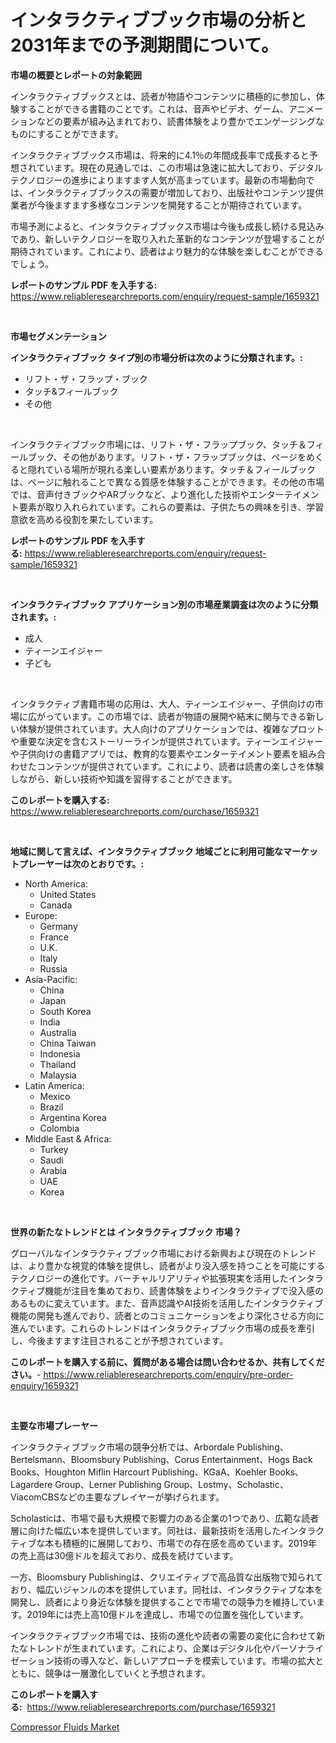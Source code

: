 <p><h1>インタラクティブブック市場の分析と2031年までの予測期間について。</h1></p><p><strong>市場の概要とレポートの対象範囲</strong></p>
<p><p>インタラクティブブックスとは、読者が物語やコンテンツに積極的に参加し、体験することができる書籍のことです。これは、音声やビデオ、ゲーム、アニメーションなどの要素が組み込まれており、読書体験をより豊かでエンゲージングなものにすることができます。</p><p>インタラクティブブックス市場は、将来的に4.1％の年間成長率で成長すると予想されています。現在の見通しでは、この市場は急速に拡大しており、デジタルテクノロジーの進歩によりますます人気が高まっています。最新の市場動向では、インタラクティブブックスの需要が増加しており、出版社やコンテンツ提供業者が今後ますます多様なコンテンツを開発することが期待されています。</p><p>市場予測によると、インタラクティブブックス市場は今後も成長し続ける見込みであり、新しいテクノロジーを取り入れた革新的なコンテンツが登場することが期待されています。これにより、読者はより魅力的な体験を楽しむことができるでしょう。</p></p>
<p><strong>レポートのサンプル PDF を入手する:</strong> <a href="https://www.reliableresearchreports.com/enquiry/request-sample/1659321">https://www.reliableresearchreports.com/enquiry/request-sample/1659321</a></p>
<p>&nbsp;</p>
<p><strong>市場セグメンテーション</strong></p>
<p><strong>インタラクティブブック タイプ別の市場分析は次のように分類されます。:</strong></p>
<p><ul><li>リフト・ザ・フラップ・ブック</li><li>タッチ&フィールブック</li><li>その他</li></ul></p>
<p>&nbsp;</p>
<p><p>インタラクティブブック市場には、リフト・ザ・フラップブック、タッチ＆フィールブック、その他があります。リフト・ザ・フラップブックは、ページをめくると隠れている場所が現れる楽しい要素があります。タッチ＆フィールブックは、ページに触れることで異なる質感を体験することができます。その他の市場では、音声付きブックやARブックなど、より進化した技術やエンターテイメント要素が取り入れられています。これらの要素は、子供たちの興味を引き、学習意欲を高める役割を果たしています。</p></p>
<p><strong>レポートのサンプル PDF を入手する:</strong>&nbsp;<a href="https://www.reliableresearchreports.com/enquiry/request-sample/1659321">https://www.reliableresearchreports.com/enquiry/request-sample/1659321</a></p>
<p>&nbsp;</p>
<p><strong> インタラクティブブック アプリケーション別の市場産業調査は次のように分類されます。:</strong></p>
<p><ul><li>成人</li><li>ティーンエイジャー</li><li>子ども</li></ul></p>
<p>&nbsp;</p>
<p><p>インタラクティブ書籍市場の応用は、大人、ティーンエイジャー、子供向けの市場に広がっています。この市場では、読者が物語の展開や結末に関与できる新しい体験が提供されています。大人向けのアプリケーションでは、複雑なプロットや重要な決定を含むストーリーラインが提供されています。ティーンエイジャーや子供向けの書籍アプリでは、教育的な要素やエンターテイメント要素を組み合わせたコンテンツが提供されています。これにより、読者は読書の楽しさを体験しながら、新しい技術や知識を習得することができます。</p></p>
<p><strong>このレポートを購入する:</strong>&nbsp; <a href="https://www.reliableresearchreports.com/purchase/1659321">https://www.reliableresearchreports.com/purchase/1659321</a></p>
<p>&nbsp;</p>
<p><strong>地域に関して言えば、インタラクティブブック 地域ごとに利用可能なマーケットプレーヤーは次のとおりです。:</strong></p>
<p><ul>
    <li>
        North America:
        <ul>
            <li>United States</li>
            <li>Canada</li>
        </ul>
    </li>
    <li>
        Europe:
        <ul>
            <li>Germany</li>
            <li>France</li>
            <li>U.K.</li>
            <li>Italy</li>
            <li>Russia</li>
        </ul>
    </li>
    <li>
        Asia-Pacific:
        <ul>
            <li>China</li>
            <li>Japan</li>
            <li>South Korea</li>
            <li>India</li>
            <li>Australia</li>
            <li>China Taiwan</li>
            <li>Indonesia</li>
            <li>Thailand</li>
            <li>Malaysia</li>
        </ul>
    </li>
    <li>
        Latin America:
        <ul>
            <li>Mexico</li>
            <li>Brazil</li>
            <li>Argentina Korea</li>
            <li>Colombia</li>
        </ul>
    </li>
    <li>
        Middle East & Africa:
        <ul>
            <li>Turkey</li>
            <li>Saudi</li>
            <li>Arabia</li>
            <li>UAE</li>
            <li>Korea</li>
        </ul>
    </li>
    </ul></p>
<p>&nbsp;</p>
<p><strong>世界の新たなトレンドとは インタラクティブブック 市場？</strong></p>
<p><p>グローバルなインタラクティブブック市場における新興および現在のトレンドは、より豊かな視覚的体験を提供し、読者がより没入感を持つことを可能にするテクノロジーの進化です。バーチャルリアリティや拡張現実を活用したインタラクティブ機能が注目を集めており、読書体験をよりインタラクティブで没入感のあるものに変えています。また、音声認識やAI技術を活用したインタラクティブ機能の開発も進んでおり、読者とのコミュニケーションをより深化させる方向に進んでいます。これらのトレンドはインタラクティブブック市場の成長を牽引し、今後ますます注目されることが予想されています。</p></p>
<p><strong>このレポートを購入する前に、質問がある場合は問い合わせるか、共有してください。</strong>- <a href="https://www.reliableresearchreports.com/enquiry/pre-order-enquiry/1659321">https://www.reliableresearchreports.com/enquiry/pre-order-enquiry/1659321</a></p>
<p>&nbsp;</p>
<p><strong>主要な市場プレーヤー</strong></p>
<p><p>インタラクティブブック市場の競争分析では、Arbordale Publishing、Bertelsmann、Bloomsbury Publishing、Corus Entertainment、Hogs Back Books、Houghton Miflin Harcourt Publishing、KGaA、Koehler Books、Lagardere Group、Lerner Publishing Group、Lostmy、Scholastic、ViacomCBSなどの主要なプレイヤーが挙げられます。</p><p>Scholasticは、市場で最も大規模で影響力のある企業の1つであり、広範な読者層に向けた幅広い本を提供しています。同社は、最新技術を活用したインタラクティブな本も積極的に展開しており、市場での存在感を高めています。2019年の売上高は30億ドルを超えており、成長を続けています。</p><p>一方、Bloomsbury Publishingは、クリエイティブで高品質な出版物で知られており、幅広いジャンルの本を提供しています。同社は、インタラクティブな本を開発し、読者により身近な体験を提供することで市場での競争力を維持しています。2019年には売上高10億ドルを達成し、市場での位置を強化しています。</p><p>インタラクティブブック市場では、技術の進化や読者の需要の変化に合わせて新たなトレンドが生まれています。これにより、企業はデジタル化やパーソナライゼーション技術の導入など、新しいアプローチを模索しています。市場の拡大とともに、競争は一層激化していくと予想されます。</p></p>
<p><strong>このレポートを購入する:</strong>&nbsp;&nbsp;<a href="https://www.reliableresearchreports.com/purchase/1659321">https://www.reliableresearchreports.com/purchase/1659321</a></p>
<p><p><a href="https://copper-carbon-84f.notion.site/Compressor-Fluids-Market-Research-Report-Unlocks-Analysis-on-the-Market-Financial-Status-Market-Siz-1b0e7b1d72764f3d990d268a7992196a">Compressor Fluids Market</a></p></p>